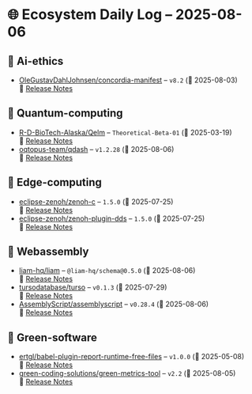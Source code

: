 # 🌐 Ecosystem Daily Log – 2025-08-06

## 🔹 Ai-ethics
- [OleGustavDahlJohnsen/concordia-manifest](https://github.com/OleGustavDahlJohnsen/concordia-manifest/releases/tag/v8.2) – `v8.2` (📅 2025-08-03)  
  🔗 [Release Notes](https://github.com/OleGustavDahlJohnsen/concordia-manifest/releases/tag/v8.2)

## 🔹 Quantum-computing
- [R-D-BioTech-Alaska/Qelm](https://github.com/R-D-BioTech-Alaska/Qelm/releases/tag/Theoretical-Beta-01) – `Theoretical-Beta-01` (📅 2025-03-19)  
  🔗 [Release Notes](https://github.com/R-D-BioTech-Alaska/Qelm/releases/tag/Theoretical-Beta-01)
- [oqtopus-team/qdash](https://github.com/oqtopus-team/qdash/releases/tag/v1.2.28) – `v1.2.28` (📅 2025-08-06)  
  🔗 [Release Notes](https://github.com/oqtopus-team/qdash/releases/tag/v1.2.28)

## 🔹 Edge-computing
- [eclipse-zenoh/zenoh-c](https://github.com/eclipse-zenoh/zenoh-c/releases/tag/1.5.0) – `1.5.0` (📅 2025-07-25)  
  🔗 [Release Notes](https://github.com/eclipse-zenoh/zenoh-c/releases/tag/1.5.0)
- [eclipse-zenoh/zenoh-plugin-dds](https://github.com/eclipse-zenoh/zenoh-plugin-dds/releases/tag/1.5.0) – `1.5.0` (📅 2025-07-25)  
  🔗 [Release Notes](https://github.com/eclipse-zenoh/zenoh-plugin-dds/releases/tag/1.5.0)

## 🔹 Webassembly
- [liam-hq/liam](https://github.com/liam-hq/liam/releases/tag/%40liam-hq/schema%400.5.0) – `@liam-hq/schema@0.5.0` (📅 2025-08-06)  
  🔗 [Release Notes](https://github.com/liam-hq/liam/releases/tag/%40liam-hq/schema%400.5.0)
- [tursodatabase/turso](https://github.com/tursodatabase/turso/releases/tag/v0.1.3) – `v0.1.3` (📅 2025-07-29)  
  🔗 [Release Notes](https://github.com/tursodatabase/turso/releases/tag/v0.1.3)
- [AssemblyScript/assemblyscript](https://github.com/AssemblyScript/assemblyscript/releases/tag/v0.28.4) – `v0.28.4` (📅 2025-08-06)  
  🔗 [Release Notes](https://github.com/AssemblyScript/assemblyscript/releases/tag/v0.28.4)

## 🔹 Green-software
- [ertgl/babel-plugin-report-runtime-free-files](https://github.com/ertgl/babel-plugin-report-runtime-free-files/releases/tag/v1.0.0) – `v1.0.0` (📅 2025-05-08)  
  🔗 [Release Notes](https://github.com/ertgl/babel-plugin-report-runtime-free-files/releases/tag/v1.0.0)
- [green-coding-solutions/green-metrics-tool](https://github.com/green-coding-solutions/green-metrics-tool/releases/tag/v2.2) – `v2.2` (📅 2025-08-05)  
  🔗 [Release Notes](https://github.com/green-coding-solutions/green-metrics-tool/releases/tag/v2.2)